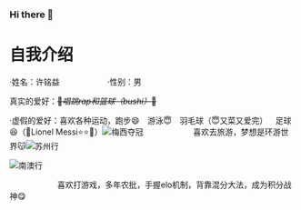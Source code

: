 ### Hi there 👋

# 自我介绍
·姓名：许铭益&emsp;&emsp;&emsp;&emsp;&emsp;&emsp;·性别：男

真实的爱好：~~:chicken:*唱跳rap和篮球（bushi）*:chicken:~~&emsp;

·虚假的爱好：喜欢各种运动，跑步:smile:&emsp;游泳:innocent:&emsp;羽毛球（:innocent:又菜又爱完）&emsp;足球:satisfied:（:sparkling_heart:Lionel Messi:star::star::star2:）![梅西夺冠](https://i0.hdslb.com/bfs/article/63576d3c31713ee446c1b36a26b27703e3e8d1c7.jpg@1256w_2718h_!web-article-pic.webp)
&emsp;&emsp;&emsp;&emsp;&emsp;&emsp;喜欢去旅游，梦想是环游世界:kissing_cat:![苏州行](https://img2023.cnblogs.com/blog/3271525/202309/3271525-20230905221619872-1563818851.jpg)

![南澳行](https://img2023.cnblogs.com/blog/3271525/202309/3271525-20230905221806866-2085931739.jpg)

&emsp;&emsp;&emsp;&emsp;&emsp;&emsp;喜欢打游戏，多年农批，手握elo机制，背靠混分大法，成为积分战神:yum:
<!--
**lllalala123/lllalala123** is a ✨ _special_ ✨ repository because its `README.md` (this file) appears on your GitHub profile.

Here are some ideas to get you started:

- 🔭 I’m currently working on ...
- 🌱 I’m currently learning ...
- 👯 I’m looking to collaborate on ...
- 🤔 I’m looking for help with ...
- 💬 Ask me about ...
- 📫 How to reach me: ...
- 😄 Pronouns: ...
- ⚡ Fun fact: ...
-->
